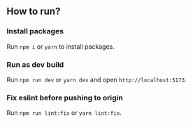 ## How to run?

### Install packages

Run `npm i` or `yarn` to install packages.

### Run as dev build

Run `npm run dev` or `yarn dev` and open `http://localhost:5173`.

### Fix eslint before pushing to origin

Run `npm run lint:fix` or `yarn lint:fix`.
